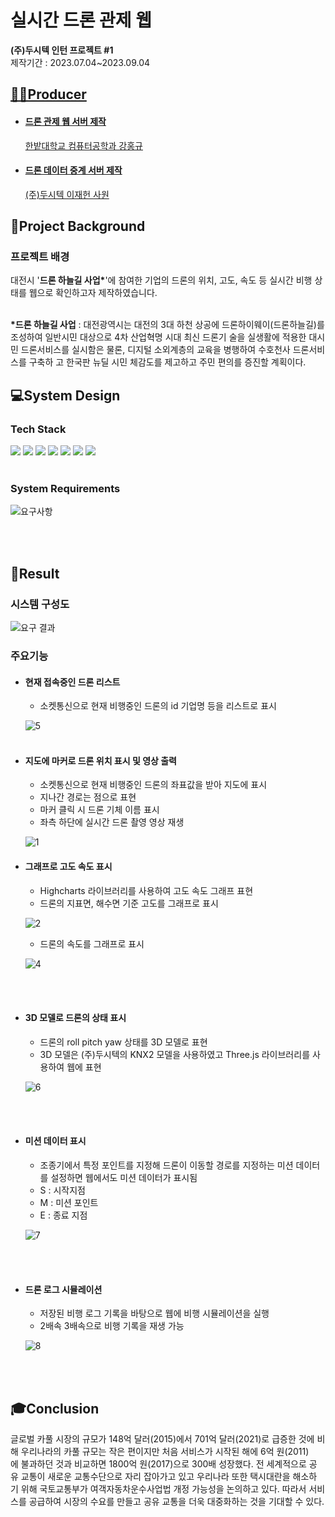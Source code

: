 # 실시간 드론 관제 웹
**(주)두시텍 인턴 프로젝트 #1**
<br>
제작기간 : 2023.07.04~2023.09.04

## <u>👨‍🔧Producer
- #### 드론 관제 웹 서버 제작
	한밭대학교 컴퓨터공학과 강홍규
- #### 드론 데이터 중계 서버 제작
	(주)두시텍 이재헌 사원
	

## </u> 🧐Project Background
<h3>프로젝트 배경</h3>
  대전시 '<strong>드론 하늘길 사업*</strong>'에 참여한 기업의 드론의 위치, 고도, 속도 등 실시간 비행 상태를 웹으로 확인하고자 제작하였습니다.
  <br>
  <br>

   <strong>*드론 하늘길 사업</strong> : 대전광역시는 대전의 3대 하천 상공에 드론하이웨이(드론하늘길)를 조성하여 일반시민 대상으로 4차 산업혁명 시대 최신 드론기
술을 실생활에 적용한 대시민 드론서비스를 실시함은 물론, 디지털 소외계층의 교육을 병행하여 수호천사 드론서비스를 구축하
고 한국판 뉴딜 시민 체감도를 제고하고 주민 편의를 증진할 계획이다.

  
## 💻System Design

<h3> Tech Stack </h3>
<div align="left">
	<img src="https://img.shields.io/badge/Java-007396?style=flat&logo=Conda-Forge&logoColor=white" />
	<img src="https://img.shields.io/badge/Python-3776AB?style=flat&logo=Python&logoColor=white">
	<img src="https://img.shields.io/badge/Spring-6DB33F?style=flat&logo=Spring&logoColor=white" />
	<img src="https://img.shields.io/badge/Gradle-02303A?style=flat&logo=gradle&logoColor=white" />
  <img src="https://img.shields.io/badge/Intellij%20IDE-000000?style=flat&logo=intellijidea&logoColor=white" />
	<img src="https://img.shields.io/badge/Tomcat-F8DC75?style=flat&logo=ApacheTomcat&logoColor=white" />
	<img src="https://img.shields.io/badge/GitHub-181717?style=flat&logo=GitHub&logoColor=white" />
</div>
<br>

### System Requirements
   
![요구사항](https://github.com/hk1776/droneInfo/assets/77769783/2c852ebc-18cd-436f-8712-b2b42f97ee24)

<br><br>
## 📲Result
   ### 시스템 구성도
![요구 결과](https://github.com/hk1776/droneInfo/assets/77769783/10cf44f3-8e62-4068-9d68-470b8302577d)

   ### 주요기능
   - #### 현재 접속중인 드론 리스트
      - 소켓통신으로 현재 비행중인 드론의 id 기업명 등을 리스트로 표시<br>
     
       ![5](https://github.com/hk1776/droneInfo/assets/77769783/8bfeca32-aebb-4dfa-a885-d8201a0c2812)
<br><br>

   - #### 지도에 마커로 드론 위치 표시 및 영상 출력
      - 소켓통신으로 현재 비행중인 드론의 좌표값을 받아 지도에 표시
      - 지나간 경로는 점으로 표현
      - 마커 클릭 시 드론 기체 이름 표시
      - 좌측 하단에 실시간 드론 촬영 영상 재생 <br>
      
      ![1](https://github.com/hk1776/droneInfo/assets/77769783/f935a7e5-4ca9-4bfe-b2f6-2ba86a9a6716)


     
   - #### 그래프로 고도 속도 표시

      - Highcharts 라이브러리를 사용하여 고도 속도 그래프 표현
      - 드론의 지표면, 해수면 기준 고도를 그래프로 표시
   
      ![2](https://github.com/hk1776/droneInfo/assets/77769783/3cfb6eec-5458-491b-a774-42751c702c1d)

      - 드론의 속도를 그래프로 표시
   
      ![4](https://github.com/hk1776/droneInfo/assets/77769783/fd5d855a-eb41-4d6f-9e20-d62d1a980237)



<br><br>


   - #### 3D 모델로 드론의 상태 표시
      - 드론의 roll pitch yaw 상태를 3D 모델로 표현
      - 3D 모델은 (주)두시텍의 KNX2 모델을 사용하였고 Three.js 라이브러리를 사용하여 웹에 표현 <br>

   
      ![6](https://github.com/hk1776/droneInfo/assets/77769783/47d66bdd-4e55-4660-b339-4a65dcab0f8a)



<br><br>

  - #### 미션 데이터 표시
      - 조종기에서 특정 포인트를 지정해 드론이 이동할 경로를 지정하는 미션 데이터를 설정하면 웹에서도 미션 데이터가 표시됨
      - S : 시작지점
      - M : 미션 포인트
      - E : 종료 지점 
      
   
      ![7](https://github.com/hk1776/droneInfo/assets/77769783/6cf2e03e-a9df-4396-a0dd-a598ff8ad723)


<br><br>

  - #### 드론 로그 시뮬레이션
      - 저장된 비행 로그 기록을 바탕으로 웹에 비행 시뮬레이션을 실행
      - 2배속 3배속으로 비행 기록을 재생 가능 <br>
         
      ![8](https://github.com/hk1776/droneInfo/assets/77769783/78d9f4d9-f645-4835-a744-fd2be78d9af4)
    
  
<br><br>
   
  ## 🎓Conclusion

  글로벌 카풀 시장의 규모가 148억 달러(2015)에서 701억 달러(2021)로 급증한 것에 비해 우리나라의 카풀 규모는 작은 편이지만 처음 서비스가 시작된 해에 6억 원(2011)에 불과하던 것과 비교하면 1800억 원(2017)으로 300배 성장했다. 전 세계적으로 공유 교통이 새로운 교통수단으로 자리 잡아가고 있고 우리나라 또한 택시대란을 해소하기 위해 국토교통부가 여객자동차운수사업법 개정 가능성을 논의하고 있다. 따라서 서비스를 공급하여 시장의 수요를 만들고 공유 교통을 더욱 대중화하는 것을 기대할 수 있다.
